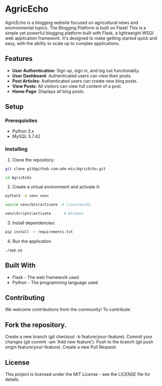 # AgricEcho
AgricEcho is a blogging website focused on agricultural news and environmental topics. 
The Blogging Platform is built on Flask! This is a simple yet powerful blogging platform built with Flask, a lightweight WSGI web application framework. It's designed to make getting started quick and easy, with the ability to scale up to complex applications.


## Features

- **User Authentication**: Sign up, sign in, and log out functionality.
- **User Dashboard**: Authenticated users can view their posts.
- **Post Articles**: Authenticated users can create new blog posts.
- **View Posts**: All visitors can view full content of a post.
- **Home Page**: Displays all blog posts.

## Setup
### Prerequisites
- Python 3.x
- MySQL  5.7.42
### Installing
1. Clone the repository:
```bash
git clone git@github.com:ade-mic/AgricEcho.git
```
```bash
cd AgricEcho
```
2.  Create a virtual environment and activate it:
```bash
python3 -m venv venv
```
```bash 
source venv/bin/activate  # Linux/macOS
```
```bash
venv\Scripts\activate      # Windows
```
3. Install dependencies:
```bash
pip install -r requirements.txt
```
4. Run the application
```bash
./app.py
```

## Built With
- Flask - The web framework used
- Python - The programming language used

## Contributing
We welcome contributions from the community! To contribute:

## Fork the repository.
Create a new branch (git checkout -b feature/your-feature).
Commit your changes (git commit -am 'Add new feature').
Push to the branch (git push origin feature/your-feature).
Create a new Pull Request.
## License
This project is licensed under the MIT License - see the LICENSE file for details.